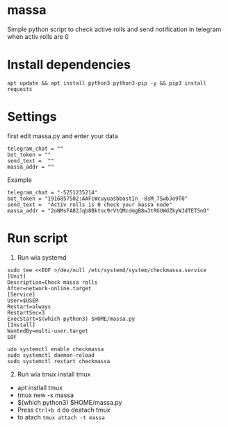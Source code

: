 # massa
Simple python script to check active rolls and send notification in telegram when activ rolls are 0

# Install dependencies
```
apt update && apt install python3 python3-pip -y && pip3 install requests
```
# Settings
first edit massa.py and enter your data
```
telegram_chat = "" 
bot_token = ""
send_text =  ""
massa_addr = ""
```
Example
```
telegram_chat = "-5251235214"
bot_token = "1916857502:AAFcWcuyuasbbastIn_-8sM_7SwbJo9T0"
send_text =  "Activ rolls is 0 check your massa node"
massa_addr = "2oNMsFA82Jqb8Bktoc9rVtQMcdmgB8w3tRGUWdZkyWJdTETSnD"
```
# Run script
1. Run wia systemd
```
sudo tee <<EOF >/dev/null /etc/systemd/system/checkmassa.service
[Unit]
Description=Check massa rolls
After=network-online.target
[Service]
User=$USER
Restart=always
RestartSec=3
ExecStart=$(which python3) $HOME/massa.py
[Install]
WantedBy=multi-user.target
EOF

udo systemctl enable checkmassa
sudo systemctl daemon-reload
sudo systemctl restart checkmassa
```
2. Run wia tmux
install tmux
- apt instlall tmux
- tmux new -s massa
- $(which python3) $HOME/massa.py
- Press ```Ctrl+b d``` do deatach tmux
- to atach ```tmux attach -t massa```
